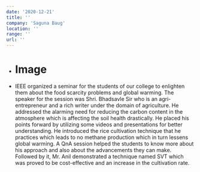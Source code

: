 ```yaml
---
date: '2020-12-21'
title: ''
company: 'Saguna Baug'
location: ''
range: ''
url: ''
---
```


- # Image
- IEEE organized a seminar for the students of our college to enlighten them about the food scarcity problems and global warming. The speaker for the session was Shri. Bhadsavle Sir who is an agri-entrepreneur and a rich writer under the domain of agriculture. He addressed the alarming need for reducing the carbon content in the atmosphere which is affecting the soil health drastically. He placed his points forward by utilizing some videos and presentations for better understanding. He introduced the rice cultivation technique that he practices which leads to no methane production which in turn lessens global warming. A QnA session helped the students to know more about his approach and also about the advancements they can make. Followed by it, Mr. Anil demonstrated a technique named SVT which was proved to be cost-effective and an increase in the cultivation rate.
